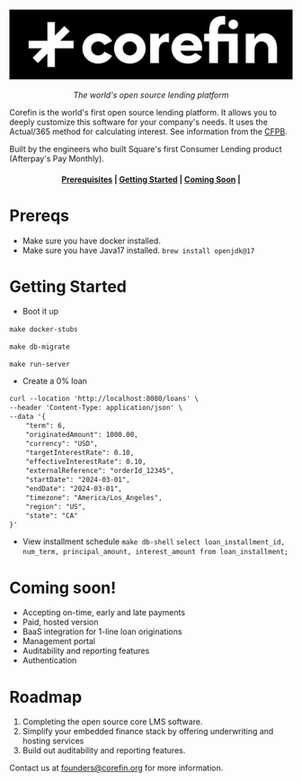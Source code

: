 <h1 align="center">
  <img style="vertical-align:middle" alt="image"
  src="./docs/imgs/logo.png">
</h1>
<p align="center">
  <i>The world's open source lending platform</i>
</p>


Corefin is the world's first open source lending platform. It allows you to deeply customize this software
for your company's needs. It uses the Actual/365 method for calculating interest. See information from the
[CFPB](https://www.consumerfinance.gov/rules-policy/regulations/1030/7/).


Built by the engineers who built Square's first Consumer Lending product (Afterpay's Pay Monthly).

<h4 align="center">
    <p>
        <a href="#prereqs">Prerequisites</a> |
        <a href="#getting-started">Getting Started</a> |
        <a href="#coming-soon">Coming Soon</a> |
    <p>
</h4>

# Prereqs

- Make sure you have docker installed.
- Make sure you have Java17 installed.
`brew install openjdk@17`


# Getting Started
- Boot it up

`make docker-stubs`

`make db-migrate`

`make run-server`

- Create a 0% loan
```
curl --location 'http://localhost:8080/loans' \
--header 'Content-Type: application/json' \
--data '{
    "term": 6,
    "originatedAmount": 1000.00,
    "currency": "USD",
    "targetInterestRate": 0.10,
    "effectiveInterestRate": 0.10,
    "externalReference": "orderId_12345",
    "startDate": "2024-03-01",
    "endDate": "2024-03-01",
    "timezone": "America/Los_Angeles",
    "region": "US",
    "state": "CA"
}'
```
- View installment schedule
`make db-shell`
`select loan_installment_id, num_term, principal_amount, interest_amount from loan_installment;`

# Coming soon!
- Accepting on-time, early and late payments
- Paid, hosted version
- BaaS integration for 1-line loan originations
- Management portal
- Auditability and reporting features
- Authentication

# Roadmap
1. Completing the open source core LMS software.
2. Simplify your embedded finance stack by offering underwriting and hosting services
3. Build out auditability and reporting features.

Contact us at founders@corefin.org for more information.
